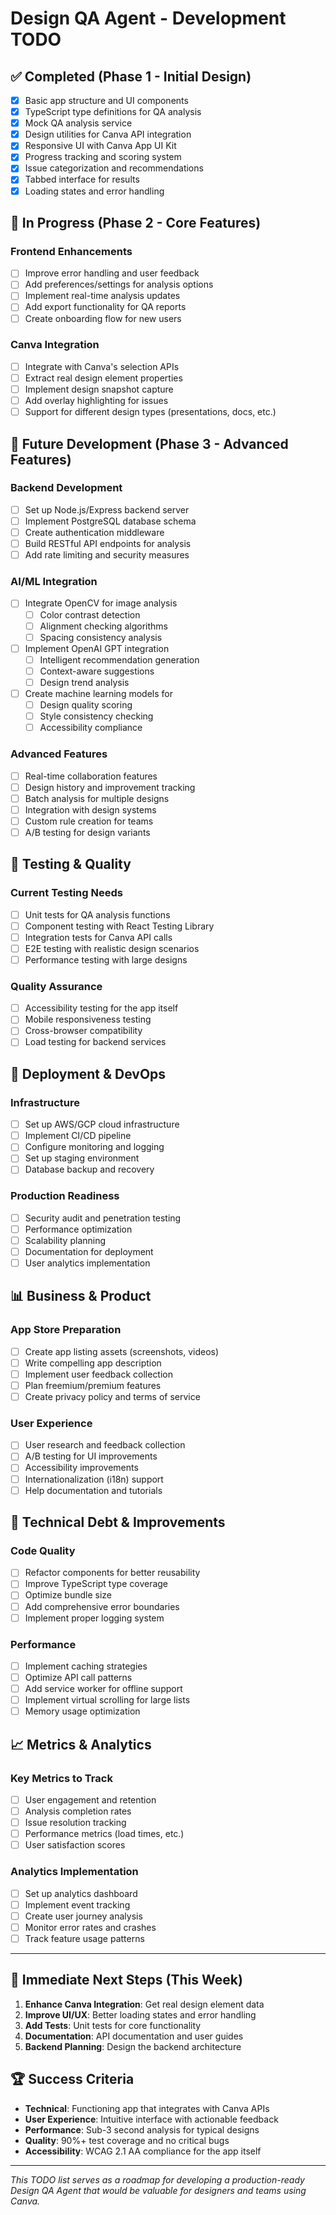 # Design QA Agent - Development TODO

## ✅ Completed (Phase 1 - Initial Design)

- [x] Basic app structure and UI components
- [x] TypeScript type definitions for QA analysis
- [x] Mock QA analysis service
- [x] Design utilities for Canva API integration
- [x] Responsive UI with Canva App UI Kit
- [x] Progress tracking and scoring system
- [x] Issue categorization and recommendations
- [x] Tabbed interface for results
- [x] Loading states and error handling

## 🚧 In Progress (Phase 2 - Core Features)

### Frontend Enhancements
- [ ] Improve error handling and user feedback
- [ ] Add preferences/settings for analysis options
- [ ] Implement real-time analysis updates
- [ ] Add export functionality for QA reports
- [ ] Create onboarding flow for new users

### Canva Integration
- [ ] Integrate with Canva's selection APIs
- [ ] Extract real design element properties
- [ ] Implement design snapshot capture
- [ ] Add overlay highlighting for issues
- [ ] Support for different design types (presentations, docs, etc.)

## 🔮 Future Development (Phase 3 - Advanced Features)

### Backend Development
- [ ] Set up Node.js/Express backend server
- [ ] Implement PostgreSQL database schema
- [ ] Create authentication middleware
- [ ] Build RESTful API endpoints for analysis
- [ ] Add rate limiting and security measures

### AI/ML Integration
- [ ] Integrate OpenCV for image analysis
  - [ ] Color contrast detection
  - [ ] Alignment checking algorithms
  - [ ] Spacing consistency analysis
- [ ] Implement OpenAI GPT integration
  - [ ] Intelligent recommendation generation
  - [ ] Context-aware suggestions
  - [ ] Design trend analysis
- [ ] Create machine learning models for
  - [ ] Design quality scoring
  - [ ] Style consistency checking
  - [ ] Accessibility compliance

### Advanced Features
- [ ] Real-time collaboration features
- [ ] Design history and improvement tracking
- [ ] Batch analysis for multiple designs
- [ ] Integration with design systems
- [ ] Custom rule creation for teams
- [ ] A/B testing for design variants

## 🧪 Testing & Quality

### Current Testing Needs
- [ ] Unit tests for QA analysis functions
- [ ] Component testing with React Testing Library
- [ ] Integration tests for Canva API calls
- [ ] E2E testing with realistic design scenarios
- [ ] Performance testing with large designs

### Quality Assurance
- [ ] Accessibility testing for the app itself
- [ ] Mobile responsiveness testing
- [ ] Cross-browser compatibility
- [ ] Load testing for backend services

## 🚀 Deployment & DevOps

### Infrastructure
- [ ] Set up AWS/GCP cloud infrastructure
- [ ] Implement CI/CD pipeline
- [ ] Configure monitoring and logging
- [ ] Set up staging environment
- [ ] Database backup and recovery

### Production Readiness
- [ ] Security audit and penetration testing
- [ ] Performance optimization
- [ ] Scalability planning
- [ ] Documentation for deployment
- [ ] User analytics implementation

## 📊 Business & Product

### App Store Preparation
- [ ] Create app listing assets (screenshots, videos)
- [ ] Write compelling app description
- [ ] Implement user feedback collection
- [ ] Plan freemium/premium features
- [ ] Create privacy policy and terms of service

### User Experience
- [ ] User research and feedback collection
- [ ] A/B testing for UI improvements
- [ ] Accessibility improvements
- [ ] Internationalization (i18n) support
- [ ] Help documentation and tutorials

## 🔧 Technical Debt & Improvements

### Code Quality
- [ ] Refactor components for better reusability
- [ ] Improve TypeScript type coverage
- [ ] Optimize bundle size
- [ ] Add comprehensive error boundaries
- [ ] Implement proper logging system

### Performance
- [ ] Implement caching strategies
- [ ] Optimize API call patterns
- [ ] Add service worker for offline support
- [ ] Implement virtual scrolling for large lists
- [ ] Memory usage optimization

## 📈 Metrics & Analytics

### Key Metrics to Track
- [ ] User engagement and retention
- [ ] Analysis completion rates
- [ ] Issue resolution tracking
- [ ] Performance metrics (load times, etc.)
- [ ] User satisfaction scores

### Analytics Implementation
- [ ] Set up analytics dashboard
- [ ] Implement event tracking
- [ ] Create user journey analysis
- [ ] Monitor error rates and crashes
- [ ] Track feature usage patterns

---

## 🎯 Immediate Next Steps (This Week)

1. **Enhance Canva Integration**: Get real design element data
2. **Improve UI/UX**: Better loading states and error handling
3. **Add Tests**: Unit tests for core functionality
4. **Documentation**: API documentation and user guides
5. **Backend Planning**: Design the backend architecture

## 🏆 Success Criteria

- **Technical**: Functioning app that integrates with Canva APIs
- **User Experience**: Intuitive interface with actionable feedback
- **Performance**: Sub-3 second analysis for typical designs
- **Quality**: 90%+ test coverage and no critical bugs
- **Accessibility**: WCAG 2.1 AA compliance for the app itself

---

*This TODO list serves as a roadmap for developing a production-ready Design QA Agent that would be valuable for designers and teams using Canva.*
